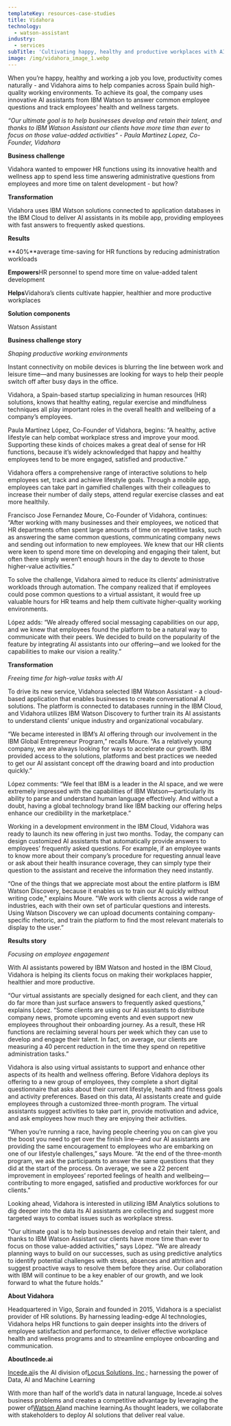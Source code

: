 ```yaml
---
templateKey: resources-case-studies
title: Vidahora
technology:
  - watson-assistant
industry:
  - services
subTitle: 'Cultivating happy, healthy and productive workplaces with AI-driven support'
image: /img/vidahora_image_1.webp
---
```

When you’re happy, healthy and working a job you love, productivity comes naturally - and Vidahora aims to help companies across Spain build high-quality working environments. To achieve its goal, the company uses innovative AI assistants from IBM Watson to answer common employee questions and track employees’ health and wellness targets.

*“Our ultimate goal is to help businesses develop and retain their talent, and thanks to IBM Watson Assistant our clients have more time than ever to focus on those value-added activities” - Paula Martinez Lopez, Co-Founder, Vidahora*



**Business challenge**

Vidahora wanted to empower HR functions using its innovative health and wellness app to spend less time answering administrative questions from employees and more time on talent development - but how?



**Transformation**

Vidahora uses IBM Watson solutions connected to application databases in the IBM Cloud to deliver AI assistants in its mobile app, providing employees with fast answers to frequently asked questions.



**Results**

**40%**average time-saving for HR functions by reducing administration workloads

**Empowers**HR personnel to spend more time on value-added talent development

**Helps**Vidahora’s clients cultivate happier, healthier and more productive workplaces



**Solution components**

Watson Assistant



**Business challenge story**

*Shaping productive working environments*

Instant connectivity on mobile devices is blurring the line between work and leisure time—and many businesses are looking for ways to help their people switch off after busy days in the office.



Vidahora, a Spain-based startup specializing in human resources (HR) solutions, knows that healthy eating, regular exercise and mindfulness techniques all play important roles in the overall health and wellbeing of a company’s employees.



Paula Martínez López, Co-Founder of Vidahora, begins: “A healthy, active lifestyle can help combat workplace stress and improve your mood. Supporting these kinds of choices makes a great deal of sense for HR functions, because it’s widely acknowledged that happy and healthy employees tend to be more engaged, satisfied and productive.”



Vidahora offers a comprehensive range of interactive solutions to help employees set, track and achieve lifestyle goals. Through a mobile app, employees can take part in gamified challenges with their colleagues to increase their number of daily steps, attend regular exercise classes and eat more healthily.



Francisco Jose Fernandez Moure, Co-Founder of Vidahora, continues: “After working with many businesses and their employees, we noticed that HR departments often spent large amounts of time on repetitive tasks, such as answering the same common questions, communicating company news and sending out information to new employees. We knew that our HR clients were keen to spend more time on developing and engaging their talent, but often there simply weren’t enough hours in the day to devote to those higher-value activities.”



To solve the challenge, Vidahora aimed to reduce its clients’ administrative workloads through automation. The company realized that if employees could pose common questions to a virtual assistant, it would free up valuable hours for HR teams and help them cultivate higher-quality working environments.



López adds: “We already offered social messaging capabilities on our app, and we knew that employees found the platform to be a natural way to communicate with their peers. We decided to build on the popularity of the feature by integrating AI assistants into our offering—and we looked for the capabilities to make our vision a reality.”



**Transformation**

*Freeing time for high-value tasks with AI*

To drive its new service, Vidahora selected IBM Watson Assistant - a cloud-based application that enables businesses to create conversational AI solutions. The platform is connected to databases running in the IBM Cloud, and Vidahora utilizes IBM Watson Discovery to further train its AI assistants to understand clients’ unique industry and organizational vocabulary.

“We became interested in IBM’s AI offering through our involvement in the IBM Global Entrepreneur Program,” recalls Moure. “As a relatively young company, we are always looking for ways to accelerate our growth. IBM provided access to the solutions, platforms and best practices we needed to get our AI assistant concept off the drawing board and into production quickly.”

López comments: “We feel that IBM is a leader in the AI space, and we were extremely impressed with the capabilities of IBM Watson—particularly its ability to parse and understand human language effectively. And without a doubt, having a global technology brand like IBM backing our offering helps enhance our credibility in the marketplace.”



Working in a development environment in the IBM Cloud, Vidahora was ready to launch its new offering in just two months. Today, the company can design customized AI assistants that automatically provide answers to employees’ frequently asked questions. For example, if an employee wants to know more about their company’s procedure for requesting annual leave or ask about their health insurance coverage, they can simply type their question to the assistant and receive the information they need instantly.



“One of the things that we appreciate most about the entire platform is IBM Watson Discovery, because it enables us to train our AI quickly without writing code," explains Moure. "We work with clients across a wide range of industries, each with their own set of particular questions and interests. Using Watson Discovery we can upload documents containing company-specific rhetoric, and train the platform to find the most relevant materials to display to the user.”



**Results story**

*Focusing on employee engagement*

With AI assistants powered by IBM Watson and hosted in the IBM Cloud, Vidahora is helping its clients focus on making their workplaces happier, healthier and more productive.



“Our virtual assistants are specially designed for each client, and they can do far more than just surface answers to frequently asked questions,” explains López. “Some clients are using our AI assistants to distribute company news, promote upcoming events and even support new employees throughout their onboarding journey. As a result, these HR functions are reclaiming several hours per week which they can use to develop and engage their talent. In fact, on average, our clients are measuring a 40 percent reduction in the time they spend on repetitive administration tasks.”



Vidahora is also using virtual assistants to support and enhance other aspects of its health and wellness offering. Before Vidahora deploys its offering to a new group of employees, they complete a short digital questionnaire that asks about their current lifestyle, health and fitness goals and activity preferences. Based on this data, AI assistants create and guide employees through a customized three-month program. The virtual assistants suggest activities to take part in, provide motivation and advice, and ask employees how much they are enjoying their activities.



“When you’re running a race, having people cheering you on can give you the boost you need to get over the finish line—and our AI assistants are providing the same encouragement to employees who are embarking on one of our lifestyle challenges,” says Moure. “At the end of the three-month program, we ask the participants to answer the same questions that they did at the start of the process. On average, we see a 22 percent improvement in employees’ reported feelings of health and wellbeing—contributing to more engaged, satisfied and productive workforces for our clients.”



Looking ahead, Vidahora is interested in utilizing IBM Analytics solutions to dig deeper into the data its AI assistants are collecting and suggest more targeted ways to combat issues such as workplace stress.



“Our ultimate goal is to help businesses develop and retain their talent, and thanks to IBM Watson Assistant our clients have more time than ever to focus on those value-added activities,” says López. “We are already planning ways to build on our successes, such as using predictive analytics to identify potential challenges with stress, absences and attrition and suggest proactive ways to resolve them before they arise. Our collaboration with IBM will continue to be a key enabler of our growth, and we look forward to what the future holds.”



**About Vidahora**

Headquartered in Vigo, Sprain and founded in 2015, Vidahora is a specialist provider of HR solutions. By harnessing leading-edge AI technologies, Vidahora helps HR functions to gain deeper insights into the drivers of employee satisfaction and performance, to deliver effective workplace health and wellness programs and to streamline employee onboarding and communication.



**AboutIncede.ai**

[Incede.ai](https://www.incede.ai)is the AI division of[Locus Solutions, Inc](http://www.locussolutions.com).; harnessing the power of Data, AI and Machine Learning



With more than half of the world’s data in natural language, Incede.ai solves business problems and creates a competitive advantage by leveraging the power of[Watson AI](https://www.ibm.com/watson)and machine learning.As thought leaders, we collaborate with stakeholders to deploy AI solutions that deliver real value.
